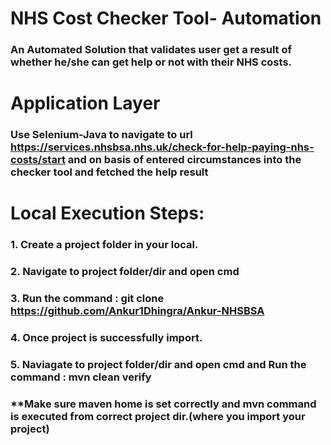 # NHS Cost Checker Tool- Automation
### An Automated Solution that validates user get a result of whether he/she can get help or not with their NHS costs.

# Application Layer
### Use Selenium-Java to navigate to url https://services.nhsbsa.nhs.uk/check-for-help-paying-nhs-costs/start and on basis of entered circumstances into the checker tool and fetched the help result

# Local Execution Steps:
### 1. Create a project folder in your local.
### 2. Navigate to project folder/dir and open cmd
### 3. Run the command : git clone https://github.com/Ankur1Dhingra/Ankur-NHSBSA
### 4. Once project is successfully import.
### 5. Naviagate to project folder/dir and open cmd and Run the command : mvn clean verify

### **Make sure maven home is set correctly and mvn command is executed from correct project dir.(where you import your project)

